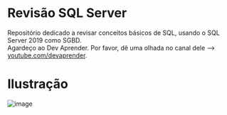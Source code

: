 # Revisão SQL Server
Repositório dedicado a revisar conceitos básicos de SQL, usando o SQL Server 2019 como SGBD. 
<br>Agardeço ao Dev Aprender. Por favor, dê uma olhada no canal dele --> [youtube.com/devaprender](youtube.comhttps://www.youtube.com/channel/UCm63tB8wsKOVvxoU4iMpS2A).</br>

# Ilustração
![image](https://user-images.githubusercontent.com/73988556/146264389-68b3f25d-c74e-4137-81e1-dc8e0c81c8b1.png)
